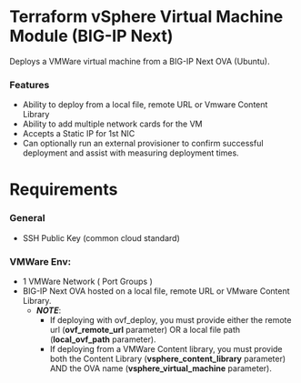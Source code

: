 # Terraform vSphere Virtual Machine Module (BIG-IP Next)

Deploys a VMWare virtual machine from a BIG-IP Next OVA (Ubuntu). 

### Features
  * Ability to deploy from a local file, remote URL or Vmware Content Library
  * Ability to add multiple network cards for the VM
  * Accepts a Static IP for 1st NIC
  * Can optionally run an external provisioner to confirm successful deployment and assist with measuring deployment times.

# Requirements

### General

* SSH Public Key (common cloud standard)

### VMWare Env:

* 1 VMWare Network ( Port Groups )
* BIG-IP Next OVA hosted on a local file, remote URL or VMware Content Library. 
  * ***NOTE***:
    * If deploying with ovf_deploy, you must provide either the remote url (**ovf_remote_url** parameter) OR a local file path (**local_ovf_path** parameter).
    * If deploying from a VMWare Content library, you must provide both the Content Library (**vsphere_content_library** parameter) AND the OVA name (**vsphere_virtual_machine** parameter).
